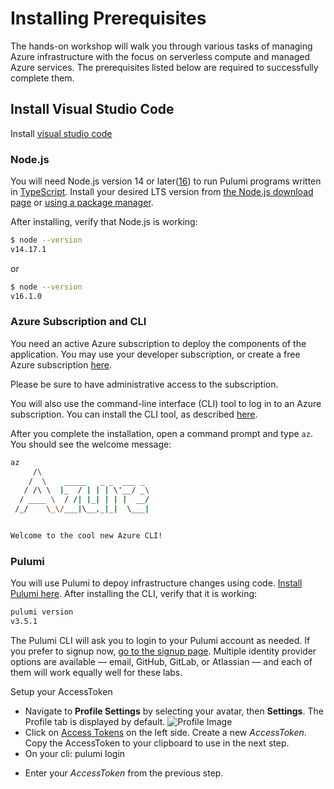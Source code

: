 # Installing Prerequisites

The hands-on workshop will walk you through various tasks of managing Azure infrastructure with the focus on serverless compute and managed Azure services. The prerequisites listed below are required to successfully complete them.

## Install Visual Studio Code
   Install [visual studio code](https://code.visualstudio.com/download)

### Node.js

You will need Node.js version 14 or later([16](https://nodejs.org/en/about/releases/)) to run Pulumi programs written in [TypeScript](https://www.typescriptlang.org/).
Install your desired LTS version from [the Node.js download page](https://nodejs.org/en/download/) or
[using a package manager](https://nodejs.org/en/download/package-manager/).

After installing, verify that Node.js is working:

```bash
$ node --version
v14.17.1
```

or

```bash
$ node --version
v16.1.0
```

### Azure Subscription and CLI

You need an active Azure subscription to deploy the components of the application. You may use your developer subscription, or create a free Azure subscription [here](https://azure.microsoft.com/free/).

Please be sure to have administrative access to the subscription.

You will also use the command-line interface (CLI) tool to log in to an Azure subscription. You can install the CLI tool, as described [here](https://docs.microsoft.com/en-us/cli/azure/install-azure-cli?view=azure-cli-latest).

After you complete the installation, open a command prompt and type `az`. You should see the welcome message:

```bash
az
     /\
    /  \    _____   _ _  ___ _
   / /\ \  |_  / | | | \'__/ _\
  / ____ \  / /| |_| | | |  __/
 /_/    \_\/___|\__,_|_|  \___|


Welcome to the cool new Azure CLI!
```

### Pulumi

You will use Pulumi to depoy infrastructure changes using code. [Install Pulumi here](https://www.pulumi.com/docs/get-started/install/). After installing the CLI, verify that it is working:

```bash
pulumi version
v3.5.1
```

The Pulumi CLI will ask you to login to your Pulumi account as needed. If you prefer to signup now, [go to the signup page](http://app.pulumi.com/signup). Multiple identity provider options are available &mdash; email, GitHub, GitLab, or Atlassian &mdash; and each of them will work equally well for these labs.

Setup your AccessToken
- Navigate to **Profile Settings** by selecting your avatar, then **Settings**. The Profile tab is displayed by default. ![Profile Image](https://www.pulumi.com/images/docs/reference/service/user-profile-page.png)
- Click on [Access Tokens](https://www.pulumi.com/docs/intro/console/accounts/#access-tokens) on the left side. Create a new *AccessToken*. Copy the AccessToken to your clipboard to use in the next step.
- On your cli: pulumi login
 * Enter your *AccessToken* from the previous step.